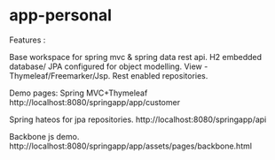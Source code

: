 app-personal
============
Features : 

Base workspace for spring mvc & spring data rest api. 
H2 embedded database/ JPA configured for object modelling. 
View -Thymeleaf/Freemarker/Jsp.
Rest enabled repositories. 

Demo pages: 
Spring MVC+Thymeleaf
http://localhost:8080/springapp/app/customer

Spring hateos for jpa repositories. 
http://localhost:8080/springapp/api

Backbone js demo.
http://localhost:8080/springapp/app/assets/pages/backbone.html
